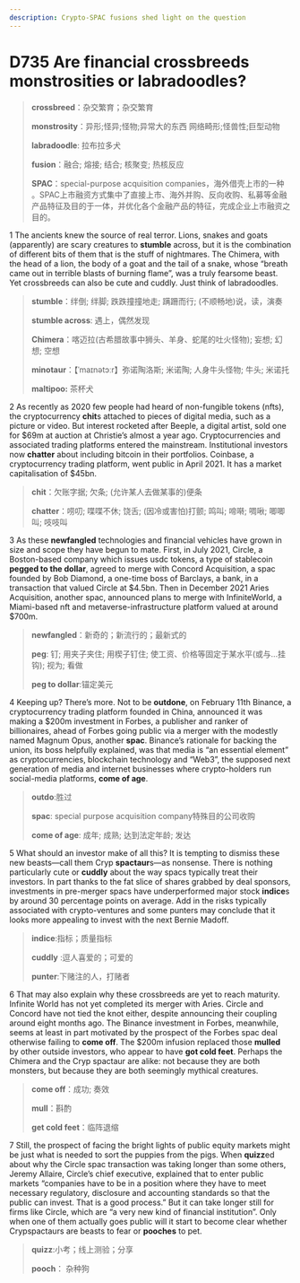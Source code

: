 ```yaml
---
description: Crypto-SPAC fusions shed light on the question
---
```


# D735 Are financial crossbreeds monstrosities or labradoodles?
> **crossbreed**：杂交繁育；杂交繁育
 > 
> **monstrosity**：异形;怪异;怪物;异常大的东西 网络畸形;怪兽性;巨型动物
 > 
> **labradoodle**: 拉布拉多犬
 > 
> **fusion**：融合; 熔接; 结合; 核聚变; 热核反应
 > 
> **SPAC**：special-purpose acquisition companies，海外借壳上市的一种 。SPAC上市融资方式集中了直接上市、海外并购、反向收购、私募等金融产品特征及目的于一体，并优化各个金融产品的特征，完成企业上市融资之目的。
 > 

1 The ancients knew the source of real terror. Lions, snakes and goats (apparently) are scary creatures to **stumble** across, but it is the combination of different bits of them that is the stuff of nightmares. The Chimera, with the head of a lion, the body of a goat and the tail of a snake, whose “breath came out in terrible blasts of burning flame”, was a truly fearsome beast. Yet crossbreeds can also be cute and cuddly. Just think of labradoodles.

> **stumble**：绊倒; 绊脚; 跌跌撞撞地走; 蹒跚而行; (不顺畅地)说，读，演奏
>
> **stumble across**: 遇上，偶然发现
>
> **Chimera**：喀迈拉(古希腊故事中狮头、羊身、蛇尾的吐火怪物); 妄想; 幻想; 空想
>
> **minotaur**：【ˈmaɪnətɔːr】弥诺陶洛斯; 米诺陶; 人身牛头怪物; 牛头; 米诺托
>
> **maltipoo:** 茶杯犬
>


2 As recently as 2020 few people had heard of non-fungible tokens (nfts), the cryptocurrency **chit**s attached to pieces of digital media, such as a picture or video. But interest rocketed after Beeple, a digital artist, sold one for $69m at auction at Christie’s almost a year ago. Cryptocurrencies and associated trading platforms entered the mainstream. Institutional investors now **chatter** about including bitcoin in their portfolios. Coinbase, a cryptocurrency trading platform, went public in April 2021. It has a market capitalisation of $45bn.

> **chit**：欠账字据; 欠条; (允许某人去做某事的)便条
>
> **chatter**：唠叨; 喋喋不休; 饶舌; (因冷或害怕)打颤; 鸣叫; 啼啭; 啁啾; 唧唧叫; 吱吱叫
>

3 As these **newfangled** technologies and financial vehicles have grown in size and scope they have begun to mate. First, in July 2021, Circle, a Boston-based company which issues usdc tokens, a type of stablecoin **pegged to the dollar**, agreed to merge with Concord Acquisition, a spac founded by Bob Diamond, a one-time boss of Barclays, a bank, in a transaction that valued Circle at $4.5bn. Then in December 2021 Aries Acquisition, another spac, announced plans to merge with InfiniteWorld, a Miami-based nft and metaverse-infrastructure platform valued at around $700m.

> **newfangled**：新奇的；新流行的；最新式的
>
> **peg**: 钉; 用夹子夹住; 用楔子钉住; 使工资、价格等固定于某水平(或与…挂钩); 视为; 看做
>
> **peg to dollar**:锚定美元
>

4 Keeping up? There’s more. Not to be **outdone**, on February 11th Binance, a cryptocurrency trading platform founded in China, announced it was making a $200m investment in Forbes, a publisher and ranker of billionaires, ahead of Forbes going public via a merger with the modestly named Magnum Opus, another **spac**. Binance’s rationale for backing the union, its boss helpfully explained, was that media is “an essential element” as cryptocurrencies, blockchain technology and “Web3”, the supposed next generation of media and internet businesses where crypto-holders run social-media platforms, **come of age**.

> **outdo**:胜过
>
> **spac**: special purpose acquisition company特殊目的公司收购
>
> **come of age**: 成年; 成熟; 达到法定年龄; 发达
>

5 What should an investor make of all this? It is tempting to dismiss these new beasts—call them Cryp **spactaur**s—as nonsense. There is nothing particularly cute or **cuddly** about the way spacs typically treat their investors. In part thanks to the fat slice of shares grabbed by deal sponsors, investments in pre-merger spacs have underperformed major stock **indice**s by around 30 percentage points on average. Add in the risks typically associated with crypto-ventures and some punters may conclude that it looks more appealing to invest with the next Bernie Madoff.

> **indice**:指标；质量指标
>
> **cuddly** :逗人喜爱的；可爱的
>
> **punter**:下赌注的人，打赌者
>

6 That may also explain why these crossbreeds are yet to reach maturity. Infinite World has not yet completed its merger with Aries. Circle and Concord have not tied the knot either, despite announcing their coupling around eight months ago. The Binance investment in Forbes, meanwhile, seems at least in part motivated by the prospect of the Forbes spac deal otherwise failing to **come off**. The $200m infusion replaced those **mulled** by other outside investors, who appear to have **got cold feet**. Perhaps the Chimera and the Cryp spactaur are alike: not because they are both monsters, but because they are both seemingly mythical creatures.

> **come off**：成功; 奏效
>
> **mull**：斟酌
>
> **get cold feet**：临阵退缩
>

7 Still, the prospect of facing the bright lights of public equity markets might be just what is needed to sort the puppies from the pigs. When **quizz**ed about why the Circle spac transaction was taking longer than some others, Jeremy Allaire, Circle’s chief executive, explained that to enter public markets “companies have to be in a position where they have to meet necessary regulatory, disclosure and accounting standards so that the public can invest. That is a good process.” But it can take longer still for firms like Circle, which are “a very new kind of financial institution”. Only when one of them actually goes public will it start to become clear whether Crypspactaurs are beasts to fear or **pooches** to pet.

> **quizz**:小考；线上测验；分享
>
> **pooch**： 杂种狗
>

